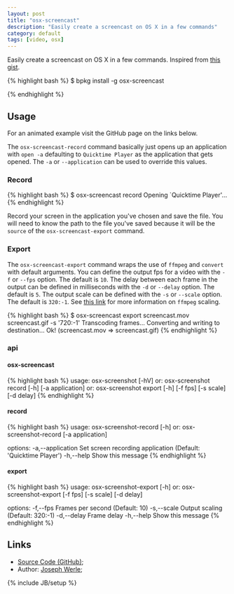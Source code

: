 ```yaml
---
layout: post
title: "osx-screencast"
description: "Easily create a screencast on OS X in a few commands"
category: default
tags: [video, osx]
---
```



Easily create a screencast on OS X in a few commands.
Inspired from [this gist](https://gist.github.com/dergachev/4627207).

{% highlight bash %}
$ bpkg install -g osx-screencast

{% endhighlight %}

## Usage

For an animated example visit the GitHub page on the links below.

The `osx-screencast-record` command basically just opens up an application with `open -a` defaulting to `Quicktime Player` as the application that gets opened. The `-a` or `--application` can be used to override this values.

### Record

{% highlight bash %}
$ osx-screencast record
Opening `Quicktime Player'...
{% endhighlight %}

Record your screen in the application you've chosen and save the file.
You will need to know the path to the file you've saved because it will be the `source` of the `osx-screencast-export` command.

### Export

The `osx-screencast-export` command wraps the use of `ffmpeg` and `convert` with default arguments. You can define the output fps for a video with the `-f` or `--fps` option. The default is `10`. The delay between each frame in the output can be defined in milliseconds with the `-d` or `--delay` option. The default is `5`. The output scale can be defined with the `-s` or `--scale` option. The default is `320:-1`. See [this link](https://trac.ffmpeg.org/wiki/Scaling%20(resizing)%20with%20ffmpeg) for more information on `ffmpeg` scaling.

{% highlight bash %}
$ osx-screencast export screencast.mov screencast.gif -s '720:-1'
Transcoding frames...
Converting and writing to destination...
Ok! (screencast.mov => screencast.gif)
{% endhighlight %}

### api

#### osx-screencast

{% highlight bash %}
usage: osx-screenshot [-hV]
or: osx-screenshot record [-h] [-a application]
or: osx-screenshot export [-h] [-f fps] [-s scale] [-d delay] <src> <dest>
{% endhighlight %}

#### record

{% highlight bash %}
usage: osx-screenshot-record [-h]
or: osx-screenshot-record [-a application]

options:
-a,--application     Set screen recording application  (Default: 'Quicktime Player')
-h,--help            Show this message
{% endhighlight %}

#### export

{% highlight bash %}
usage: osx-screenshot-export [-h]
or: osx-screenshot-export [-f fps] [-s scale] [-d delay] <src> <dest>

options:
-f,--fps        Frames per second (Default: 10)
-s,--scale      Output scaling (Default: 320:-1)
-d,--delay      Frame delay
-h,--help       Show this message
{% endhighlight %}

## Links

* [Source Code (GitHub)](https://github.com/bpkg/osx-screencast);
* Author: [Joseph Werle](https://github.com/jwerle);

{% include JB/setup %}
